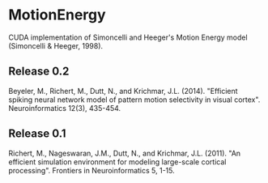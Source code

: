 MotionEnergy
============

CUDA implementation of Simoncelli and Heeger's Motion Energy model (Simoncelli & Heeger, 1998).

Release 0.2
-----------
Beyeler, M., Richert, M., Dutt, N., and Krichmar, J.L. (2014). "Efficient spiking neural network model of pattern motion selectivity in visual cortex". Neuroinformatics 12(3), 435-454.

Release 0.1
-----------
Richert, M., Nageswaran, J.M., Dutt, N., and Krichmar, J.L. (2011). "An efficient simulation environment for modeling large-scale cortical processing". Frontiers in Neuroinformatics 5, 1-15.
